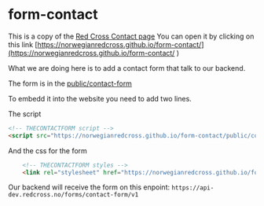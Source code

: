 # form-contact


This is a copy of the [Red Cross Contact page](https://www.rodekors.no/om/kontakt/)
You can open it by clicking on this link
[https://norwegianredcross.github.io/form-contact/](https://norwegianredcross.github.io/form-contact/
)

What we are doing here is to add a contact form that talk to our backend.

The form is in the [public/contact-form](public/contact-form.js)

To embedd it into the website you need to add two lines.

The script

```html
<!-- THECONTACTFORM script -->                                        
<script src="https://norwegianredcross.github.io/form-contact/public/contact-form.js"></script>
````

And the css for the form

```html
    <!-- THECONTACTFORM styles -->
    <link rel="stylesheet" href="https://norwegianredcross.github.io/form-contact/public/contact-form.css">
````

Our backend will receive the form on this enpoint: `https://api-dev.redcross.no/forms/contact-form/v1`
